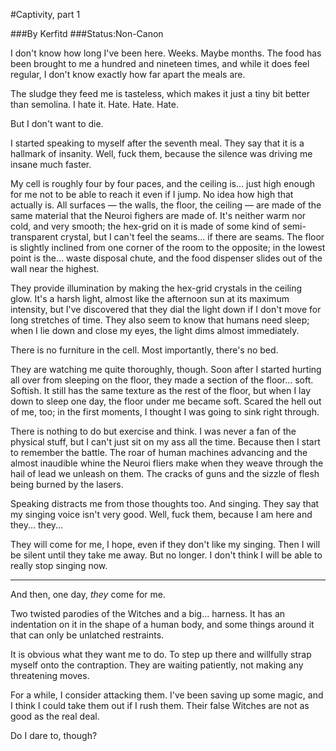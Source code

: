 #Captivity, part 1

###By  Kerfitd
###Status:Non-Canon

I don't know how long I've been here. Weeks. Maybe months. The food has been brought to me a hundred and nineteen times, and while it does feel regular, I don't know exactly how far apart the meals are.

The sludge they feed me is tasteless, which makes it just a tiny bit better than semolina. I hate it. Hate. Hate. Hate.

But I don't want to die.

I started speaking to myself after the seventh meal. They say that it is a hallmark of insanity. Well, fuck them, because the silence was driving me insane much faster.

My cell is roughly four by four paces, and the ceiling is... just high enough for me not to be able to reach it even if I jump. No idea how high that actually is. All surfaces — the walls, the floor, the ceiling — are made of the same material that the Neuroi fighers are made of. It's neither warm nor cold, and very smooth; the hex-grid on it is made of some kind of semi-transparent crystal, but I can't feel the seams... if there are seams. The floor is slightly inclined from one corner of the room to the opposite; in the lowest point is the... waste disposal chute, and the food dispenser slides out of the wall near the highest.

They provide illumination by making the hex-grid crystals in the ceiling glow. It's a harsh light, almost like the afternoon sun at its maximum intensity, but I've discovered that they dial the light down if I don't move for long stretches of time. They also seem to know that humans need sleep; when I lie down and close my eyes, the light dims almost immediately.

There is no furniture in the cell. Most importantly, there's no bed.

They are watching me quite thoroughly, though. Soon after I started hurting all over from sleeping on the floor, they made a section of the floor... soft. Softish. It still has the same texture as the rest of the floor, but when I lay down to sleep one day, the floor under me became soft. Scared the hell out of me, too; in the first moments, I thought I was going to sink right through.

There is nothing to do but exercise and think. I was never a fan of the physical stuff, but I can't just sit on my ass all the time. Because then I start to remember the battle. The roar of human machines advancing and the almost inaudible whine the Neuroi fliers make when they weave through the hail of lead we unleash on them. The cracks of guns and the sizzle of flesh being burned by the lasers.

Speaking distracts me from those thoughts too. And singing. They say that my singing voice isn't very good. Well, fuck them, because I am here and they... they...

They will come for me, I hope, even if they don't like my singing. Then I will be silent until they take me away. But no longer. I don't think I will be able to really stop singing now.

-----

And then, one day, *they* come for me.

Two twisted parodies of the Witches and a big... harness. It has an indentation on it in the shape of a human body, and some things around it that can only be unlatched restraints.

It is obvious what they want me to do. To step up there and willfully strap myself onto the contraption. They are waiting patiently, not making any threatening moves.

For a while, I consider attacking them. I've been saving up some magic, and I think I could take them out if I rush them. Their false Witches are not as good as the real deal.

Do I dare to, though?
